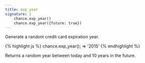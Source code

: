 ```yaml
---
title: exp_year
signature: |
    chance.exp_year()
    chance.exp_year({future: true})
---
```


Generate a random credit card expiration year.

{% highlight js %}
chance.exp_year();
=> '2015'
{% endhighlight %}

Returns a random year between today and 10 years in the future.
